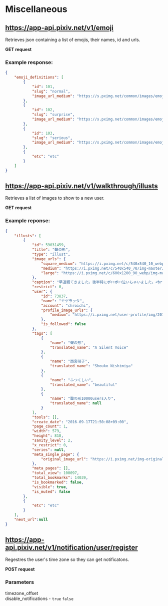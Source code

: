 # Miscellaneous

## https://app-api.pixiv.net/v1/emoji

Retrieves json containing a list of emojis, their names, id and urls.

**GET request**

### Example response:

```json
{
    "emoji_definitions": [
        {
            "id": 101,
            "slug": "normal",
            "image_url_medium": "https://s.pximg.net/common/images/emoji/128x128/101_128x128.png"
        },
        {
            "id": 102,
            "slug": "surprise",
            "image_url_medium": "https://s.pximg.net/common/images/emoji/128x128/102_128x128.png"
        },
        {
            "id": 103,
            "slug": "serious",
            "image_url_medium": "https://s.pximg.net/common/images/emoji/128x128/103_128x128.png"
        },
        {
            "etc": "etc"
        }
    ]
}
```

## https://app-api.pixiv.net/v1/walkthrough/illusts

Retrieves a list of images to show to a new user.

**GET request**

### Example reponse:

```json
{
    "illusts": [
        {
            "id": 59031459,
            "title": "聲の形",
            "type": "illust",
            "image_urls": {
                "square_medium": "https://i.pximg.net/c/540x540_10_webp/img-master/img/2016/09/17/21/50/08/59031459_p0_square1200.jpg",
                "medium": "https://i.pximg.net/c/540x540_70/img-master/img/2016/09/17/21/50/08/59031459_p0_master1200.jpg",
                "large": "https://i.pximg.net/c/600x1200_90_webp/img-master/img/2016/09/17/21/50/08/59031459_p0_master1200.jpg"
            },
            "caption": "早速観てきました。後半特にボロボロ泣いちゃいました。<br />音と映像のマッチングが素晴らしいので、是非映画館で観てほしい作品でした。",
            "restrict": 0,
            "user": {
                "id": 73837,
                "name": "モゲラッタ",
                "account": "chroichi",
                "profile_image_urls": {
                    "medium": "https://i.pximg.net/user-profile/img/2010/12/03/13/00/51/2471854_775a3756e90cb5c84dea6c3a032d3169_170.png"
                },
                "is_followed": false
            },
            "tags": [
                {
                    "name": "聲の形",
                    "translated_name": "A Silent Voice"
                },
                {
                    "name": "西宮硝子",
                    "translated_name": "Shouko Nishimiya"
                },
                {
                    "name": "ふつくしい",
                    "translated_name": "beautiful"
                },
                {
                    "name": "聲の形10000users入り",
                    "translated_name": null
                }
            ],
            "tools": [],
            "create_date": "2016-09-17T21:50:08+09:00",
            "page_count": 1,
            "width": 579,
            "height": 818,
            "sanity_level": 2,
            "x_restrict": 0,
            "series": null,
            "meta_single_page": {
                "original_image_url": "https://i.pximg.net/img-original/img/2016/09/17/21/50/08/59031459_p0.jpg"
            },
            "meta_pages": [],
            "total_view": 100097,
            "total_bookmarks": 14039,
            "is_bookmarked": false,
            "visible": true,
            "is_muted": false
        },
        {
            "etc": "etc"
        }
    ],
    "next_url":null
}
```

## https://app-api.pixiv.net/v1/notification/user/register

Regestres the user's time zone so they can get notificatons.

**POST request**

### Parameters

timezone_offset<br>
disable_notifications - `true` `false`
